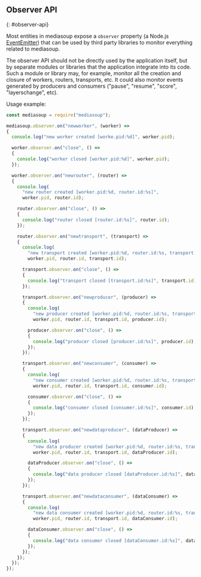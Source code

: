 ## Observer API
{: #observer-api}

<section markdown="1">

Most entities in mediasoup expose a `observer` property (a Node.js [EventEmitter](https://nodejs.org/api/events.html#events_class_eventemitter)) that can be used by third party libraries to monitor everything related to mediasoup.

The observer API should not be directly used by the application itself, but by separate modules or libraries that the application integrate into its code. Such a module or library may, for example, monitor all the creation and closure of workers, routers, transports, etc. It could also monitor events generated by producers and consumers ("pause", "resume", "score", "layerschange", etc).

Usage example:

```javascript
const mediasoup = require("mediasoup");

mediasoup.observer.on("newworker", (worker) =>
{
  console.log("new worker created [worke.pid:%d]", worker.pid);

  worker.observer.on("close", () => 
  {
    console.log("worker closed [worker.pid:%d]", worker.pid);
  });

  worker.observer.on("newrouter", (router) =>
  {
    console.log(
      "new router created [worker.pid:%d, router.id:%s]",
      worker.pid, router.id);

    router.observer.on("close", () => 
    {
      console.log("router closed [router.id:%s]", router.id);
    });

    router.observer.on("newtransport", (transport) =>
    {
      console.log(
        "new transport created [worker.pid:%d, router.id:%s, transport.id:%s]",
        worker.pid, router.id, transport.id);

      transport.observer.on("close", () => 
      {
        console.log("transport closed [transport.id:%s]", transport.id);
      });

      transport.observer.on("newproducer", (producer) =>
      {
        console.log(
          "new producer created [worker.pid:%d, router.id:%s, transport.id:%s, producer.id:%s]",
          worker.pid, router.id, transport.id, producer.id);

        producer.observer.on("close", () => 
        {
          console.log("producer closed [producer.id:%s]", producer.id);
        });
      });

      transport.observer.on("newconsumer", (consumer) =>
      {
        console.log(
          "new consumer created [worker.pid:%d, router.id:%s, transport.id:%s, consumer.id:%s]",
          worker.pid, router.id, transport.id, consumer.id);

        consumer.observer.on("close", () => 
        {
          console.log("consumer closed [consumer.id:%s]", consumer.id);
        });
      });

      transport.observer.on("newdataproducer", (dataProducer) =>
      {
        console.log(
          "new data producer created [worker.pid:%d, router.id:%s, transport.id:%s, dataProducer.id:%s]",
          worker.pid, router.id, transport.id, dataProducer.id);

        dataProducer.observer.on("close", () => 
        {
          console.log("data producer closed [dataProducer.id:%s]", dataProducer.id);
        });
      });

      transport.observer.on("newdataconsumer", (dataConsumer) =>
      {
        console.log(
          "new data consumer created [worker.pid:%d, router.id:%s, transport.id:%s, dataConsumer.id:%s]",
          worker.pid, router.id, transport.id, dataConsumer.id);

        dataConsumer.observer.on("close", () => 
        {
          console.log("data consumer closed [dataConsumer.id:%s]", dataConsumer.id);
        });
      });
    });
  });
});
```

</section>
